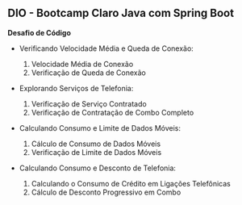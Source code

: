 ## DIO - Bootcamp Claro Java com Spring Boot 

**Desafio de Código**

- Verificando Velocidade Média e Queda de Conexão:
  1. Velocidade Média de Conexão
  2. Verificação de Queda de Conexão

- Explorando Serviços de Telefonia:
  1. Verificação de Serviço Contratado
  2. Verificação de Contratação de Combo Completo

- Calculando Consumo e Limite de Dados Móveis:
  1. Cálculo de Consumo de Dados Móveis
  2. Verificação de Limite de Dados Móveis

- Calculando Consumo e Desconto de Telefonia:
  1. Calculando o Consumo de Crédito em Ligações Telefônicas
  2. Cálculo de Desconto Progressivo em Combo
